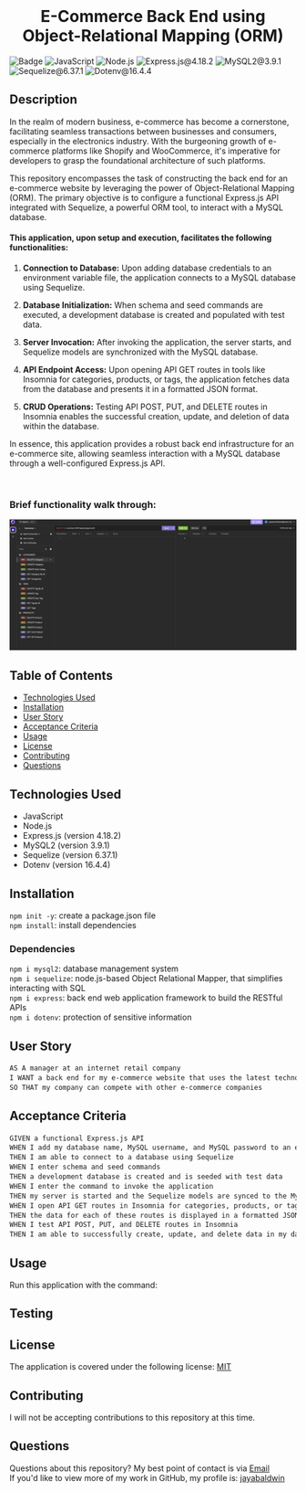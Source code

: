 <br>
  <h1 align="center">E-Commerce Back End using Object-Relational Mapping (ORM)</h1>

![Badge](https://img.shields.io/badge/License-MIT-yellow.svg) ![JavaScript](https://img.shields.io/badge/JavaScript-red) ![Node.js](https://img.shields.io/badge/Node.js-blue) ![Express.js@4.18.2](https://img.shields.io/badge/Express.js@4.18.2-lightgreen) ![MySQL2@3.9.1](https://img.shields.io/badge/MySQL2@3.9.1-purple) ![Sequelize@6.37.1](https://img.shields.io/badge/Sequelize@6.37.1-lightblue) ![Dotenv@16.4.4](https://img.shields.io/badge/Dotenv@16.4.4-grey)

## Description
In the realm of modern business, e-commerce has become a cornerstone, facilitating seamless transactions between businesses and consumers, especially in the electronics industry. With the burgeoning growth of e-commerce platforms like Shopify and WooCommerce, it's imperative for developers to grasp the foundational architecture of such platforms.

This repository encompasses the task of constructing the back end for an e-commerce website by leveraging the power of Object-Relational Mapping (ORM). The primary objective is to configure a functional Express.js API integrated with Sequelize, a powerful ORM tool, to interact with a MySQL database.

#### This application, upon setup and execution, facilitates the following functionalities:

1. <strong>Connection to Database:</strong> Upon adding database credentials to an environment variable file, the application connects to a MySQL database using Sequelize.

2. <strong>Database Initialization:</strong> When schema and seed commands are executed, a development database is created and populated with test data.

3. <strong>Server Invocation:</strong> After invoking the application, the server starts, and Sequelize models are synchronized with the MySQL database.

4. <strong>API Endpoint Access:</strong> Upon opening API GET routes in tools like Insomnia for categories, products, or tags, the application fetches data from the database and presents it in a formatted JSON format.

5. <strong>CRUD Operations:</strong> Testing API POST, PUT, and DELETE routes in Insomnia enables the successful creation, update, and deletion of data within the database.

In essence, this application provides a robust back end infrastructure for an e-commerce site, allowing seamless interaction with a MySQL database through a well-configured Express.js API.

<br>

### Brief functionality walk through:

![Walk Through](./assets/functionality-walkthrough.gif)


## Table of Contents

- [Technologies Used](#technologies-used)
- [Installation](#installation)
- [User Story](#user-story)
- [Acceptance Criteria](#acceptance-criteria)
- [Usage](#usage)
- [License](#license)
- [Contributing](#contributing)
- [Questions](#questions)

## Technologies Used
- JavaScript
- Node.js
- Express.js (version 4.18.2)
- MySQL2 (version 3.9.1)
- Sequelize (version 6.37.1)
- Dotenv (version 16.4.4)

## Installation

  `npm init -y`: create a package.json file
  <br>
  `npm install`: install dependencies

### Dependencies

  `npm i mysql2`: database management system
  <br>
  `npm i sequelize`: node.js-based Object Relational Mapper, that simplifies interacting with SQL
  <br>
  `npm i express`: back end web application framework to build the RESTful APIs
  <br>
  `npm i dotenv`: protection of sensitive information

## User Story

```md
AS A manager at an internet retail company
I WANT a back end for my e-commerce website that uses the latest technologies
SO THAT my company can compete with other e-commerce companies
```

## Acceptance Criteria

```md
GIVEN a functional Express.js API
WHEN I add my database name, MySQL username, and MySQL password to an environment variable file
THEN I am able to connect to a database using Sequelize
WHEN I enter schema and seed commands
THEN a development database is created and is seeded with test data
WHEN I enter the command to invoke the application
THEN my server is started and the Sequelize models are synced to the MySQL database
WHEN I open API GET routes in Insomnia for categories, products, or tags
THEN the data for each of these routes is displayed in a formatted JSON
WHEN I test API POST, PUT, and DELETE routes in Insomnia
THEN I am able to successfully create, update, and delete data in my database
```

## Usage
Run this application with the command:

## Testing

## License

The application is covered under the following license: [MIT](https://opensource.org/licenses/MIT)

## Contributing

I will not be accepting contributions to this repository at this time.
<br>

## Questions

Questions about this repository? My best point of contact is via [Email](mailto:jayastarrbaldwin@gmail.com)
<br>
If you'd like to view more of my work in GitHub, my profile is: [jayabaldwin](https://github.com/jayabaldwin)